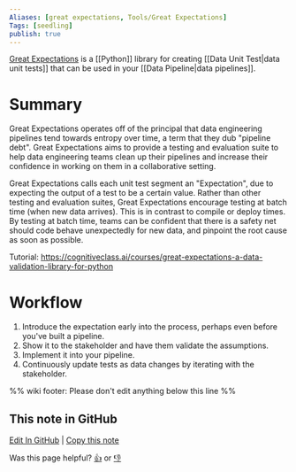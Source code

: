 ```yaml
---
Aliases: [great expectations, Tools/Great Expectations]
Tags: [seedling]
publish: true
---
```


[Great Expectations](https://github.com/great-expectations/great_expectations) is a [[Python]] library for creating [[Data Unit Test|data unit tests]] that can be used in your [[Data Pipeline|data pipelines]].

# Summary
Great Expectations operates off of the principal that data engineering pipelines tend towards entropy over time, a term that they dub "pipeline debt". Great Expectations aims to provide a testing and evaluation suite to
help data engineering teams clean up their pipelines and increase their confidence in working on them in a collaborative setting.

Great Expectations calls each unit test segment an "Expectation", due to expecting the output of a test to be a certain value. Rather than other testing and evaluation suites, Great Expectations encourage testing
at batch time (when new data arrives). This is in contrast to compile or deploy times. By testing at batch time, teams can be confident that there is a safety net should code behave unexpectedly for new data, and pinpoint the root cause as soon as possible.

Tutorial: https://cognitiveclass.ai/courses/great-expectations-a-data-validation-library-for-python

# Workflow
1) Introduce the expectation early into the process, perhaps even before you've built a pipeline.
2) Show it to the stakeholder and have them validate the assumptions.
3) Implement it into your pipeline.
4) Continuously update tests as data changes by iterating with the stakeholder.

%% wiki footer: Please don't edit anything below this line %%

## This note in GitHub

<span class="git-footer">[Edit In GitHub](https://github.dev/data-engineering-community/data-engineering-wiki/blob/main/Tools/Data%20Quality/Great%20Expectations.md "git-hub-edit-note") | [Copy this note](https://raw.githubusercontent.com/data-engineering-community/data-engineering-wiki/main/Tools/Data%20Quality/Great%20Expectations.md "git-hub-copy-note")</span>

<span class="git-footer">Was this page helpful?
[👍](https://tally.so/r/mOaxjk?rating=Yes&url=https://dataengineering.wiki/Tools/Data%20Quality/Great%20Expectations) or [👎](https://tally.so/r/mOaxjk?rating=No&url=https://dataengineering.wiki/Tools/Data%20Quality/Great%20Expectations)</span>
